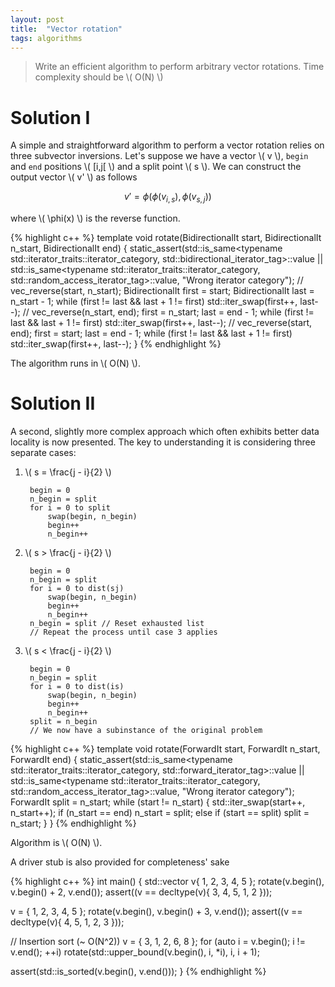 ```yaml
---
layout: post
title:  "Vector rotation"
tags: algorithms
---
```


> Write an efficient algorithm to perform arbitrary vector rotations. Time complexity should be \\( O(N) \\)

Solution I
==========

A simple and straightforward algorithm to perform a vector rotation relies on three subvector inversions. Let's suppose we have a vector \\( v \\), `begin` and `end` positions \\( [i,j[ \\) and a split point \\( s \\).
We can construct the output vector \\( v' \\) as follows

$$ v' = \phi( \phi(v_{i,s}), \phi(v_{s,j}) ) $$

where \\( \phi(x) \\) is the reverse function.

{% highlight c++ %}
template <class BidirectionalIt>
void rotate(BidirectionalIt start, BidirectionalIt n_start, BidirectionalIt end) {
  static_assert(std::is_same<typename std::iterator_traits<BidirectionalIt>::iterator_category, 
                             std::bidirectional_iterator_tag>::value
             || std::is_same<typename std::iterator_traits<BidirectionalIt>::iterator_category, 
                             std::random_access_iterator_tag>::value,
                "Wrong iterator category");
  // vec_reverse(start, n_start);
  BidirectionalIt first = start;
  BidirectionalIt last = n_start - 1;
  while (first != last && last + 1 != first)
    std::iter_swap(first++, last--);
  // vec_reverse(n_start, end);
  first = n_start;
  last = end - 1;
  while (first != last && last + 1 != first)
    std::iter_swap(first++, last--);
  // vec_reverse(start, end);
  first = start;
  last = end - 1;
  while (first != last && last + 1 != first)
    std::iter_swap(first++, last--);
}
{% endhighlight %}

The algorithm runs in \\( O(N) \\).

Solution II
===========

A second, slightly more complex approach which often exhibits better data locality is now presented. The key to understanding it is considering three separate cases:

1. \\( s = \frac{j - i}{2} \\)

        begin = 0
        n_begin = split
        for i = 0 to split
            swap(begin, n_begin)
            begin++
            n_begin++

2. \\( s > \frac{j - i}{2} \\)

        begin = 0
        n_begin = split
        for i = 0 to dist(sj)
            swap(begin, n_begin)
            begin++
            n_begin++
        n_begin = split // Reset exhausted list
        // Repeat the process until case 3 applies

3. \\( s < \frac{j - i}{2} \\)

        begin = 0
        n_begin = split
        for i = 0 to dist(is)
            swap(begin, n_begin)
            begin++
            n_begin++
        split = n_begin
        // We now have a subinstance of the original problem


{% highlight c++ %}
template <class ForwardIt>
void rotate(ForwardIt start, ForwardIt n_start, ForwardIt end) {
  static_assert(std::is_same<typename std::iterator_traits<ForwardIt>::iterator_category, 
                             std::forward_iterator_tag>::value
             || std::is_same<typename std::iterator_traits<ForwardIt>::iterator_category, 
                             std::random_access_iterator_tag>::value,
                "Wrong iterator category");
  ForwardIt split = n_start;
  while (start != n_start) {
    std::iter_swap(start++, n_start++);
    if (n_start == end)
      n_start = split;
    else if (start == split)
      split = n_start;
  }
}
{% endhighlight %}

Algorithm is \\( O(N) \\).

A driver stub is also provided for completeness' sake

{% highlight c++ %}
int main() {
  std::vector<int> v{ 1, 2, 3, 4, 5 };
  rotate(v.begin(), v.begin() + 2, v.end());
  assert((v == decltype(v){ 3, 4, 5, 1, 2 }));

  v = { 1, 2, 3, 4, 5 };
  rotate(v.begin(), v.begin() + 3, v.end());
  assert((v == decltype(v){ 4, 5, 1, 2, 3 }));

  // Insertion sort (~ O(N^2))
  v = { 3, 1, 2, 6, 8 };
  for (auto i = v.begin(); i != v.end(); ++i)
    rotate(std::upper_bound(v.begin(), i, *i), i, i + 1);

  assert(std::is_sorted(v.begin(), v.end()));
}
{% endhighlight %}